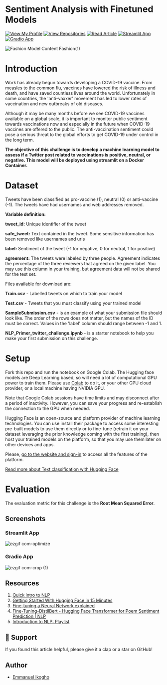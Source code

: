 # Sentiment Analysis with Finetuned Models

[![View My Profile](https://img.shields.io/badge/View-My_Profile-green?logo=GitHub)](https://github.com/ikoghoemmanuell)
[![View Repositories](https://img.shields.io/badge/View-My_Repositories-blue?logo=GitHub)](https://github.com/ikoghoemmanuell?tab=repositories)
[![Read Article](https://img.shields.io/badge/Read-Article-purple)](https://github.com/ikoghoemmanuell/Sentiment-Analysis-with-Finetuned-Models/blob/main/Article.md)
[![Streamlit App](https://img.shields.io/badge/Streamlit-App-yellow)](https://huggingface.co/spaces/ikoghoemmanuell/Sentiment-analysis-WebApp)
[![Gradio App](https://img.shields.io/badge/Gradio-App-yellow)](https://huggingface.co/spaces/ikoghoemmanuell/sentiment-Classifier-App-Gradio)

![Fashion Model Content Fashion(1)](https://github.com/ikoghoemmanuell/Sentiment-Analysis-with-Finetuned-Models/assets/102419217/dabc75ec-e328-4bd5-b39e-91c85c5b06bf)

# Introduction

Work has already begun towards developing a COVID-19 vaccine. From measles to the common flu, vaccines have lowered the risk of illness and death, and have saved countless lives around the world. Unfortunately in some countries, the 'anti-vaxxer' movement has led to lower rates of vaccination and new outbreaks of old diseases.

Although it may be many months before we see COVID-19 vaccines available on a global scale, it is important to monitor public sentiment towards vaccinations now and especially in the future when COVID-19 vaccines are offered to the public. The anti-vaccination sentiment could pose a serious threat to the global efforts to get COVID-19 under control in the long term.

**The objective of this challenge is to develop a machine learning model to assess if a Twitter post related to vaccinations is positive, neutral, or negative. This model will be deployed using streamlit on a Docker Container.**

# Dataset

Tweets have been classified as pro-vaccine (1), neutral (0) or anti-vaccine (-1). The tweets have had usernames and web addresses removed.

**Variable definition:**

**tweet_id:** Unique identifier of the tweet

**safe_tweet:** Text contained in the tweet. Some sensitive information has been removed like usernames and urls

**label:** Sentiment of the tweet (-1 for negative, 0 for neutral, 1 for positive)

**agreement:** The tweets were labeled by three people. Agreement indicates the percentage of the three reviewers that agreed on the given label. You may use this column in your training, but agreement data will not be shared for the test set.

Files available for download are:

**Train.csv** - Labelled tweets on which to train your model

**Test.csv** - Tweets that you must classify using your trained model

**SampleSubmission.csv** - is an example of what your submission file should look like. The order of the rows does not matter, but the names of the ID must be correct. Values in the 'label' column should range between -1 and 1.

**NLP_Primer_twitter_challenge.ipynb** - is a starter notebook to help you make your first submission on this challenge.

# Setup

Fork this repo and run the notebook on Google Colab. The Hugging face models are Deep Learning based, so will need a lot of computational GPU power to train them. Please use [Colab](https://colab.research.google.com/) to do it, or your other GPU cloud provider, or a local machine having NVIDIA GPU.

Note that Google Colab sessions have time limits and may disconnect after a period of inactivity. However, you can save your progress and re-establish the connection to the GPU when needed.

Hugging Face is an open-source and platform provider of machine learning technologies. You can use install their package to access some interesting pre-built models to use them directly or to fine-tune (retrain it on your dataset leveraging the prior knowledge coming with the first training), then host your trained models on the platform, so that you may use them later on other devices and apps.

Please, [go to the website and sign-in](https://huggingface.co/) to access all the features of the platform.

[Read more about Text classification with Hugging Face](https://huggingface.co/tasks/text-classification)

# Evaluation

The evaluation metric for this challenge is the **Root Mean Squared Error**.

## Screenshots

### Streamlit App

![ezgif com-optimize](https://github.com/ikoghoemmanuell/Sentiment-Analysis-with-Finetuned-Models/assets/102419217/de9740aa-dcc8-4215-bbf5-525f44db0050)

### Gradio App

![ezgif com-crop (1)](https://github.com/ikoghoemmanuell/Sentiment-Analysis-with-Finetuned-Models/assets/102419217/e6177a08-f3b0-4bda-9a83-7031c36235b0)

## Resources

1. [Quick intro to NLP](https://www.youtube.com/watch?v=CMrHM8a3hqw)
1. [Getting Started With Hugging Face in 15 Minutes](https://www.youtube.com/watch?v=QEaBAZQCtwE)
1. [Fine-tuning a Neural Network explained](https://www.youtube.com/watch?v=5T-iXNNiwIs)
1. [Fine-Tuning-DistilBert - Hugging Face Transformer for Poem Sentiment Prediction | NLP](https://www.youtube.com/watch?v=zcW2HouIIQg)
1. [Introduction to NLP: Playlist](https://www.youtube.com/playlist?list=PLM8wYQRetTxCCURc1zaoxo9pTsoov3ipY)
<!-- 1. [](https://www.youtube.com/)
1. [](https://www.youtube.com/) -->

## 👏 Support

If you found this article helpful, please give it a clap or a star on GitHub!

## Author

- [Emmanuel Ikogho](https://www.linkedin.com/in/emmanuel-ikogho-6b959b24b/)
